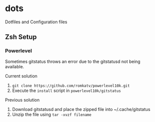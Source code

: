 # dots
Dotfiles and Configuration files

## Zsh Setup

### Powerlevel

Sometimes gitstatus throws an error due to the gitstatusd not being available.

Current solution
1. `git clone https://github.com/romkatv/powerlevel10k.git`
2. Execute the `install` script in `powerlevel10k/gitstatus`

Previous solution
1. Download gitstatusd and place the zipped file into ~/.cache/gitstatus
2. Unzip the file using `tar -xvzf filename`
